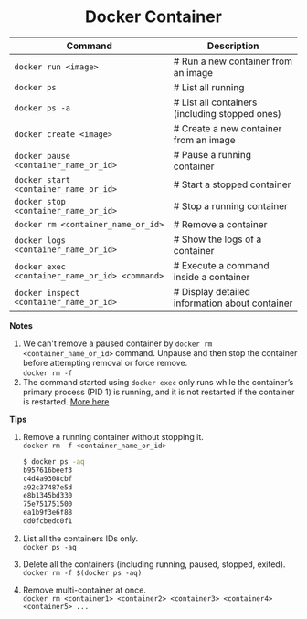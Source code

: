 <h1 align="center"> Docker Container </h1>

| Command                                          | Description                                    |
| ------------------------------------------------ | ---------------------------------------------- |
| `docker run <image>`                             | # Run a new container from an image            |
| `docker ps`                                      | # List all running                             |
| `docker ps -a`                                   | # List all containers (including stopped ones) |
| `docker create <image>`                          | # Create a new container from an image         |
| `docker pause <container_name_or_id>`            | # Pause a running container                    |
| `docker start <container_name_or_id>`            | # Start a stopped container                    |
| `docker stop <container_name_or_id>`             | # Stop a running container                     |
| `docker rm <container_name_or_id>`               | # Remove a container                           |
| `docker logs <container_name_or_id>`             | # Show the logs of a container                 |
| `docker exec <container_name_or_id> <command>`   | # Execute a command inside a container         |
| `docker inspect <container_name_or_id>`          | # Display detailed information about container |


**Notes**

1. We can't remove a paused container by `docker rm <container_name_or_id>` command. Unpause and then stop the container before attempting removal or force remove.  
    `docker rm -f`
2. The command started using `docker exec` only runs while the container’s primary process (PID 1) is running, and it is not restarted if the container is restarted.   [More here](https://docs.docker.com/engine/reference/commandline/exec/)


**Tips**

1. Remove a running container without stopping it.  
    `docker rm -f <container_name_or_id>`

    ```bash
    $ docker ps -aq
    b957616beef3
    c4d4a9308cbf
    a92c37487e5d
    e8b1345bd330
    75e751751500
    ea1b9f3e6f88
    dd0fcbedc0f1
    ```

2. List all the containers IDs only.  
    `docker ps -aq`

3. Delete all the containers (including running, paused, stopped, exited).  
    `docker rm -f $(docker ps -aq)`

4. Remove multi-container at once.  
    `docker rm <container1> <container2> <container3> <container4> <container5> ...`